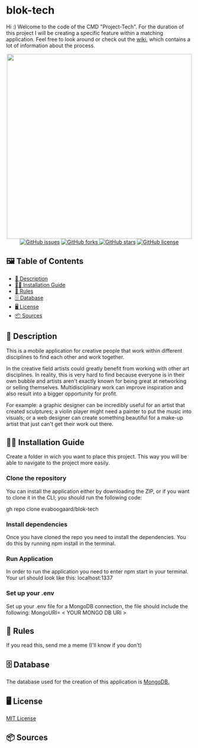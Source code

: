 # blok-tech

Hi :) Welcome to the code of the CMD "Project-Tech". For the duration of this project I will be creating a specific feature within a matching application. Feel free to look around or check out the [wiki](https://github.com/evaboogaard/blok-tech/wiki), which contains a lot of information about the process.

<section align="center">
<img width="500px" alt="" src="https://user-images.githubusercontent.com/94062754/156223856-9e7bb4f2-2f4e-476a-8f8f-1c878ed22167.png">
</section>

<section align="center">
      <a href="https://github.com/evaboogaard/blok-tech/issues"><img alt="GitHub issues" src="https://img.shields.io/github/issues/evaboogaard/blok-tech"></a>
      <a href="https://github.com/evaboogaard/blok-tech/network"><img alt="GitHub forks" src="https://img.shields.io/github/forks/evaboogaard/blok-tech"</a>
      <a href="https://github.com/evaboogaard/blok-tech/stargazers"><img alt="GitHub stars" src="https://img.shields.io/github/stars/evaboogaard/blok-tech"></a>
      <a href="https://github.com/evaboogaard/blok-tech/blob/main/LICENSE.md"><img alt="GitHub license" src="https://img.shields.io/github/license/evaboogaard/blok-tech""></a>
  </section>


## 🖼 Table of Contents
- [🎨 Description](https://github.com/evaboogaard/blok-tech#-description)
- [🧙‍♂ ‍Installation Guide](https://github.com/evaboogaard/blok-tech#-installation-guide)
- [🚫 Rules](https://github.com/evaboogaard/blok-tech#-rules)
- [🗄 Database](https://github.com/evaboogaard/blok-tech#-database)
- [🖥 License](https://github.com/evaboogaard/blok-tech#-license)
- [📦 Sources](https://github.com/evaboogaard/blok-tech#-sources)

## 🎨 Description
This is a mobile application for creative people that work within different disciplines to find each other and work together. 

In the creative field artists could greatly benefit from working with other art disciplines. In reality, this is very hard to find because everyone is in their own bubble and artists aren't exactly known for being great at networking or selling themselves. Multidisciplinary work can improve inspiration and also result into a bigger opportunity for profit.

For example: a graphic designer can be incredibly useful for an artist that created sculptures; a violin player might need a painter to put the music into visuals; or a web designer can create something beautiful for a make-up artist that just can't get their work out there.

## 🧙‍♂ ‍Installation Guide
Create a folder in wich you want to place this project. This way you will be able to navigate to the project more easily.

### Clone the repository
You can install the application either by downloading the ZIP, or if you want to clone it in the CLI; you should run the following code:

gh repo clone evaboogaard/blok-tech

### Install dependencies
Once you have cloned the repo you need to install the dependencies. You do this by running npm install in the terminal.

### Run Application
In order to run the application you need to enter npm start in your terminal. Your url should look like this: localhost:1337

### Set up your .env
Set up your .env file for a MongoDB connection, the file should include the following: MongoURI= < YOUR MONGO DB URI >

## 🚫 Rules
If you read this, send me a meme (I'll know if you don't)

## 🗄 Database
The database used for the creation of this application is [MongoDB.](https://www.mongodb.com/)

## 🖥 License
[MIT License](https://github.com/evaboogaard/blok-tech/blob/main/LICENSE.md)

## 📦 Sources
